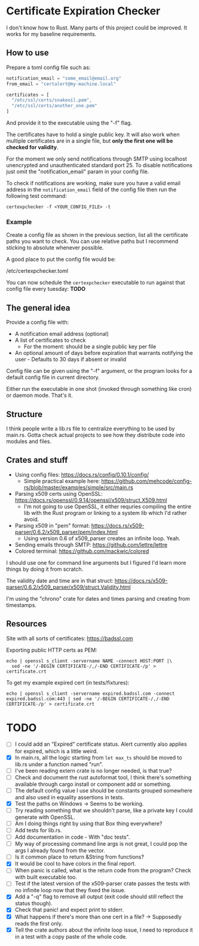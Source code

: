 # Certificate Expiration Checker
I don't know how to Rust. Many parts of this project could be improved.
It works for my baseline requirements.

## How to use
Prepare a toml config file such as:
```js
notification_email = "some_email@email.org"
from_email = "certalert@my-machine.local"

certificates = [
  "/etc/ssl/certs/snakeoil.pem",
  "/etc/ssl/certs/another_one.pem"
]
```
And provide it to the executable using the "-f" flag.

The certificates have to hold a single public key. It will also work when multiple certificates are in a single file, but **only the first one will be checked for validity**.

For the moment we only send notifications through SMTP using localhost unencrypted and unauthenticated standard port 25. To disable notifications just omit the "notification_email" param in your config file.

To check if notifications are working, make sure you have a valid email address in the `notification_email` field of the config file then run the following test command:
```
certexpchecker -f <YOUR_CONFIG_FILE> -t
```

### Example
Create a config file as shown in the previous section, list all the certificate paths you want to check. You can use relative paths but I recommend sticking to absolute whenever possible.

A good place to put the config file would be:
  
  /etc/certexpchecker.toml

You can now schedule the `certexpchecker` executable to run against that config file every tuesday:
**TODO**

## The general idea
Provide a config file with:
- A notification email address (optional)
- A list of certificates to check
  * For the moment: should be a single public key per file
- An optional amount of days before expiration that warrants notifying the user - Defaults to 30 days if absent or invalid

Config file can be given using the "-f" argument, or the program looks for a default config file in current directory.

Either run the executable in one shot (invoked through something like cron) or daemon mode. That's it.

## Structure
I think people write a lib.rs file to centralize everything to be used by main.rs. Gotta check actual projects to see how they distribute code into modules and files.

## Crates and stuff
* Using config files: https://docs.rs/config/0.10.1/config/
  * Simple practical example here: https://github.com/mehcode/config-rs/blob/master/examples/simple/src/main.rs
* Parsing x509 certs using OpenSSL: https://docs.rs/openssl/0.9.14/openssl/x509/struct.X509.html
  * I'm not going to use OpenSSL, it either requries compiling the entire lib with the Rust program or linking to a system lib which I'd rather avoid.
* Parsing x509 in "pem" format: https://docs.rs/x509-parser/0.6.2/x509_parser/pem/index.html
  * Using version 0.6 of x509_parser creates an infinite loop. Yeah.
* Sending emails through SMTP: https://github.com/lettre/lettre
* Colored terminal: https://github.com/mackwic/colored

I should use one for command line arguments but I figured I'd learn more things by doing it from scratch.

The validity date and time are in that struct: https://docs.rs/x509-parser/0.6.2/x509_parser/x509/struct.Validity.html

I'm using the "chrono" crate for dates and times parsing and creating from timestamps.

## Resources
Site with all sorts of certificates: https://badssl.com

Exporting public HTTP certs as PEM:
```
echo | openssl s_client -servername NAME -connect HOST:PORT |\
  sed -ne '/-BEGIN CERTIFICATE-/,/-END CERTIFICATE-/p' > certificate.crt
```

To get my example expired cert (in tests/fixtures):
```
echo | openssl s_client -servername expired.badssl.com -connect expired.badssl.com:443 | sed -ne '/-BEGIN CERTIFICATE-/,/-END CERTIFICATE-/p' > certificate.crt
```

# TODO
- [ ] I could add an "Expired" certificate status. Alert currently also applies for expired, which is a little weird.
- [x] In main.rs, all the logic starting from `let max_ts` should be moved to lib.rs under a function named "run".
- [ ] I've been reading extern crate is no longer needed, is that true?
- [ ] Check and document the rust autoformat tool, I think there's something available through cargo install or component add or something.
- [ ] The default config value I use should be constants grouped somewhere and also used in equality assertions in tests.
- [x] Test the paths on Windows -> Seems to be working.
- [ ] Try reading something that we shouldn't parse, like a private key I could generate with OpenSSL.
- [ ] Am I doing things right by using that Box<Error> thing everywhere?
- [ ] Add tests for lib.rs.
- [ ] Add documentation in code - With "doc tests".
- [ ] My way of processing command line args is not great, I could pop the args I already found from the vector.
- [ ] Is it common place to return &String from functions?
- [x] It would be cool to have colors in the final report.
- [ ] When panic is called, what is the return code from the program? Check with built executable too.
- [ ] Test if the latest version of the x509-parser crate passes the tests with no infinite loop now that they fixed the issue.
- [x] Add a "-q" flag to remove all output (exit code should still reflect the status though).
- [x] Check that panic! and expect print to stderr.
- [x] What happens if there's more than one cert in a file? -> Supposedly reads the first only.
- [x] Tell the crate authors about the infinite loop issue, I need to reproduce it in a test with a copy paste of the whole code.